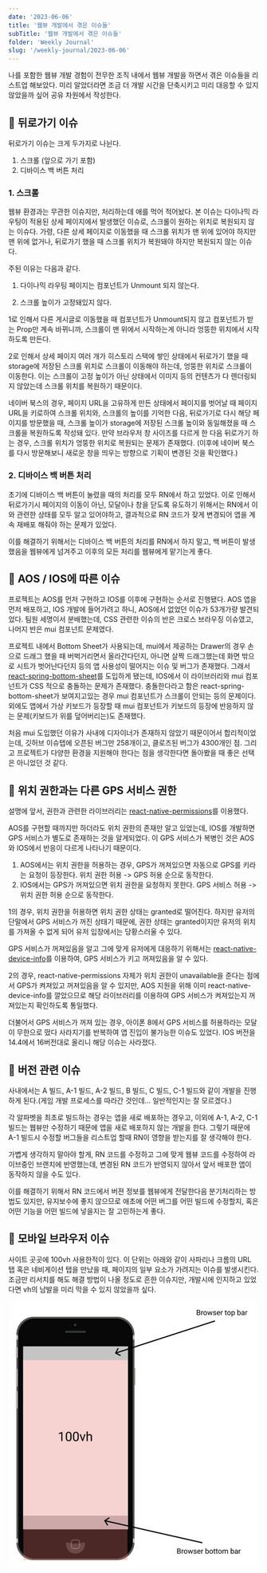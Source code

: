 ```yaml
---
date: '2023-06-06'
title: '웹뷰 개발에서 겪은 이슈들'
subTitle: '웹뷰 개발에서 겪은 이슈들'
folder: 'Weekly Journal'
slug: '/weekly-journal/2023-06-06'
---
```


나를 포함한 웹뷰 개발 경험이 전무한 조직 내에서 웹뷰 개발을 하면서 겪은 이슈들을 리스트업 해보았다. 미리 알았더라면 조금 더 개발 시간을 단축시키고 미리 대응할 수 있지 않았을까 싶어 공유 차원에서 작성한다.

## 📌 뒤로가기 이슈

뒤로가기 이슈는 크게 두가지로 나뉜다.

1. 스크롤 (앞으로 가기 포함)
2. 디바이스 백 버튼 처리

### 1. 스크롤

웹뷰 환경과는 무관한 이슈지만, 처리하는데 애를 먹어 적어놨다. 본 이슈는 다이나믹 라우팅이 적용된 상세 페이지에서 발생했던 이슈로, 스크롤이 원하는 위치로 복원되지 않는 이슈다. 가령, 다른 상세 페이지로 이동했을 때 스크롤 위치가 맨 위에 있어야 하지만 맨 위에 없거나, 뒤로가기 했을 때 스크롤 위치가 복원돼야 하지만 복원되지 않는 이슈다.

주된 이유는 다음과 같다.

1. 다이나믹 라우팅 페이지는 컴포넌트가 Unmount 되지 않는다.

2. 스크롤 높이가 고정돼있지 않다.

1로 인해서 다른 게시글로 이동했을 때 컴포넌트가 Unmount되지 않고 컴포넌트가 받는 Prop만 계속 바뀌니까, 스크롤이 맨 위에서 시작하는게 아니라 엉뚱한 위치에서 시작하도록 만든다.

2로 인해서 상세 페이지 여러 개가 히스토리 스택에 쌓인 상태에서 뒤로가기 했을 때 storage에 저장된 스크롤 위치로 스크롤이 이동해야 하는데, 엉뚱한 위치로 스크롤이 이동한다. 이는 스크롤이 고정 높이가 아닌 상태에서 이미지 등의 컨텐츠가 다 렌더링되지 않았는데 스크롤 위치를 복원하기 때문이다.

네이버 북스의 경우, 페이지 URL을 고유하게 만든 상태에서 페이지를 벗어날 때 페이지 URL을 키로하여 스크롤 위치와, 스크롤의 높이를 기억한 다음, 뒤로가기로 다시 해당 페이지를 방문했을 때, 스크롤 높이가 storage에 저장된 스크롤 높이와 동일해졌을 때 스크롤을 복원하도록 작성돼 있다. 만약 브라우저 창 사이즈를 다르게 한 다음 뒤로가기 하는 경우, 스크롤 위치가 엉뚱한 위치로 복원되는 문제가 존재했다. (이후에 네이버 북스를 다시 방문해보니 새로운 창을 띄우는 방향으로 기획이 변경된 것을 확인했다.)

### 2. 디바이스 백 버튼 처리

초기에 디바이스 백 버튼이 눌렸을 때의 처리를 모두 RN에서 하고 있었다. 이로 인해서 뒤로가기시 페이지의 이동이 아닌, 모달이나 창을 닫도록 유도하기 위해서는 RN에서 이와 관련한 상태를 모두 알고 있어야하고, 결과적으로 RN 코드가 잦게 변경되어 앱을 계속 재배포 해줘야 하는 문제가 있었다.

이를 해결하기 위해서는 디바이스 백 버튼의 처리를 RN에서 하지 말고, 백 버튼이 발생했음을 웹뷰에게 넘겨주고 이후의 모든 처리를 웹뷰에게 맡기는게 좋다.

## 📌 AOS / IOS에 따른 이슈

프로젝트는 AOS를 먼저 구현하고 IOS를 이후에 구현하는 순서로 진행됐다. AOS 앱을 먼저 배포하고, IOS 개발에 들어가려고 하니, AOS에서 없었던 이슈가 53개가량 발견되었다. 팀원 세명이서 분배했는데, CSS 관련한 이슈의 반은 크로스 브라우징 이슈였고, 나머지 반은 mui 컴포넌트 문제였다.

프로젝트 내에서 Bottom Sheet가 사용되는데, mui에서 제공하는 Drawer의 경우 손으로 드래그 했을 때 버벅거리면서 올라간다던지, 아니면 살짝 드래그했는데 화면 밖으로 시트가 벗어난다던지 등의 앱 사용성이 떨어지는 이슈 및 버그가 존재했다. 그래서 [react-spring-bottom-sheet](https://react-spring.bottom-sheet.dev/)를 도입하게 됐는데, IOS에서 이 라이브러리와 mui 컴포넌트가 CSS 적으로 충돌하는 문제가 존재했다. 충돌한다라고 함은 react-spring-bottom-sheet가 보여지고있는 경우 mui 컴포넌트가 스크롤이 안되는 등의 문제이다. 외에도 앱에서 가상 키보드가 등장할 때 mui 컴포넌트가 키보드의 등장에 반응하지 않는 문제(키보드가 위를 덮어버리는)도 존재했다.

처음 mui 도입했던 이유가 사내에 디자이너가 존재하지 않았기 때문이어서 합리적이었는데, 깃허브 이슈탭에 오픈된 버그만 258개이고, 클로즈된 버그가 4300개인 점. 그리고 프로젝트가 다양한 환경을 지원해야 한다는 점을 생각한다면 돌아봤을 때 좋은 선택은 아니었던 것 같다.

## 📌 위치 권한과는 다른 GPS 서비스 권한

설명에 앞서, 권한과 관련한 라이브러리는 [react-native-permissions](https://github.com/zoontek/react-native-permissions)를 이용했다.

AOS를 구현할 때까지만 하더라도 위치 권한의 존재만 알고 있었는데, IOS를 개발하면 GPS 서비스가 별도로 존재하는 것을 알게되었다. 이 GPS 서비스가 복병인 것은 AOS와 IOS에서 반응이 다르게 나타나기 때문이다.

1. AOS에서는 위치 권한을 허용하는 경우, GPS가 꺼져있으면 자동으로 GPS를 키라는 요청이 등장한다. 위치 권한 허용 -> GPS 허용 순으로 동작한다.
2. IOS에서는 GPS가 꺼져있으면 위치 권한을 요청하지 못한다. GPS 서비스 허용 -> 위치 권한 허용 순으로 동작한다.

1의 경우, 위치 권한을 허용하면 위치 권한 상태는 granted로 떨어진다. 하지만 유저의 단말에서 GPS 서비스가 꺼진 상태기 때문에, 권한 상태는 granted이지만 유저의 위치를 가져올 수 없게 되어 유저 입장에서는 당황스러울 수 있다.

GPS 서비스가 꺼져있음을 알고 그에 맞게 유저에게 대응하기 위해서는 [react-native-device-info](https://github.com/react-native-device-info/react-native-device-info#getavailablelocationproviders)를 이용하여, GPS 서비스가 키고 꺼져있음을 알 수 있다.

2의 경우, react-native-permissions 자체가 위치 권한이 unavailable을 준다는 점에서 GPS가 켜져있고 꺼져있음을 알 수 있지만, AOS 지원을 위해 이미 react-native-device-info를 깔았으므로 해당 라이브러리를 이용하여 GPS 서비스가 켜져있는지 꺼져있는지 확인하도록 통일했다.

더불어서 GPS 서비스가 꺼져 있는 경우, 아이폰 8에서 GPS 서비스를 허용하라는 모달이 무한으로 떴다 사라지기를 반복하여 앱 진입이 불가능한 이슈도 있었다. IOS 버전을 14.4에서 16버전대로 올리니 해당 이슈는 사라졌다.

## 📌 버전 관련 이슈

사내에서는 A 빌드, A-1 빌드, A-2 빌드, B 빌드, C 빌드, C-1 빌드와 같이 개발을 진행하게 된다.(게임 개발 프로세스를 따라간 것인데... 일반적인지는 잘 모르겠다.)

각 알파벳을 최초로 빌드하는 경우는 앱을 새로 배포하는 경우고, 이외에 A-1, A-2, C-1 빌드는 웹뷰만 수정하기 때문에 앱을 새로 배포하지 않는 개발을 한다. 그렇기 때문에 A-1 빌드시 수정할 버그들을 리스트업 할때 RN이 영향을 받는지를 잘 생각해야 한다.

가볍게 생각하지 말아야 할게, RN 코드를 수정하고 그에 맞게 웹뷰 코드를 수정하여 라이브중인 브랜치에 반영했는데, 변경된 RN 코드가 반영되지 않아서 앞서 배포한 앱이 동작하지 않을 수도 있다.

이를 해결하기 위해서 RN 코드에서 버젼 정보를 웹뷰에게 전달한다음 분기처리하는 방법도 있지만, 유지보수에 좋지 않으므로 애초에 어떤 버그를 어떤 빌드에 수정할지, 혹은 어떤 기능을 어떤 빌드에 넣을지는 잘 고민하는게 좋다.

## 📌 모바일 브라우저 이슈

사이트 곳곳에 100vh 사용한적이 있다. 이 단위는 아래와 같이 사파리나 크롬의 URL 탭 혹은 네비게이션 탭을 만났을 때, 페이지의 일부 요소가 가려지는 이슈를 발생시킨다. 조금만 리서치를 해도 해결 방법이 나올 정도로 흔한 이슈지만, 개발시에 인지하고 있었다면 vh의 남발을 미리 막을 수 있지 않았을까 싶다.

![](./mobile.png)
